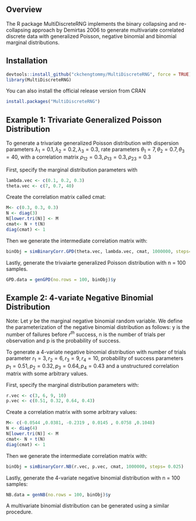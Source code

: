 ## Overview

The R package MultiDiscreteRNG implements the binary collapsing and re-collapsing approach by Demirtas 2006 to generate multivariate correlated discrete data with generalized Poisson, negative binomial and binomial marginal distributions.

## Installation

``` r
devtools::install_github("ckchengtommy/MultiDiscreteRNG", force = TRUE)
library(MultiDiscreteRNG)
```

You can also install the official release version from CRAN

``` r
install.packages("MultiDiscreteRNG")
```

## Example 1: Trivariate Generalized Poisson Distribution

To generate a trivariate generalized Poisson distribution with dispersion parameters $\lambda_1 = 0.1, \lambda_2 = 0.2, \lambda_3 = 0.3$, rate parameters $\theta_1 = 7, \theta_2 = 0.7, \theta_3 = 40$, with a correlation matrix $\rho_{12} = 0.3, \rho_{13} = 0.3, \rho_{23} = 0.3$

First, specify the marginal distribution parameters with

``` r
lambda.vec <- c(0.1, 0.2, 0.3) 
theta.vec <- c(7, 0.7, 40)
```

Create the correlation matrix called cmat:

``` r
M<- c(0.3, 0.3, 0.3)
N <- diag(3)
N[lower.tri(N)] <- M
cmat<- N + t(N)
diag(cmat) <- 1
```

Then we generate the intermediate correlation matrix with:

``` r
binObj = simBinaryCorr.GPD(theta.vec, lambda.vec, cmat, 1000000, steps= 0.025)
```

Lastly, generate the trivaiarte generalized Poisson distribution with n = 100 samples.

``` r
GPD.data = genGPD(no.rows = 100, binObj)$y
```

## Example 2: 4-variate Negative Binomial Distribution

Note: Let $y$ be the marginal negative binomial random variable. We define the parameterization of the negative binomial distribution as follows: y is the number of failures before $r^{th}$ success, n is the number of trials per observation and p is the probability of success.

To generate a 4-variate negative binomial distribution with number of trials parameter $r_1 = 3, r_2 = 6, r_3 = 9, r_4 = 10$, probability of success parameters $p_1 = 0.51, p_2 = 0.32, p_3 = 0.64, p_4 = 0.43$ and a unstructured correlation matrix with some arbitrary values.

First, specify the marginal distribution parameters with:

``` r
r.vec <- c(3, 6, 9, 10)
p.vec <- c(0.51, 0.32, 0.64, 0.43)
```

Create a correlation matrix with some arbitrary values:

``` r
M<- c(-0.0544 ,0.0381, -0.2319 , 0.0145 , 0.0758 ,0.1048)
N <- diag(4)
N[lower.tri(N)] <- M
cmat<- N + t(N)
diag(cmat) <- 1
```

Then we generate the intermediate correlation matrix with:

``` r
binObj = simBinaryCorr.NB(r.vec, p.vec, cmat, 1000000, steps= 0.025)
```

Lastly, generate the 4-variate negative binomial distribution with n = 100 samples:

``` r
NB.data = genNB(no.rows = 100, binObj)$y
```

A multivariate binomial distribution can be generated using a similar procedure.
